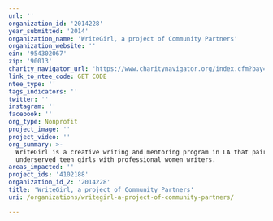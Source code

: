 ```yaml
---
url: ''
organization_id: '2014228'
year_submitted: '2014'
organization_name: 'WriteGirl, a project of Community Partners'
organization_website: ''
ein: '954302067'
zip: '90013'
charity_navigator_url: 'https://www.charitynavigator.org/index.cfm?bay=search.profile&ein=954302067'
link_to_ntee_code: GET CODE
ntee_type: ''
tags_indicators: ''
twitter: ''
instagram: ''
facebook: ''
org_type: Nonprofit
project_image: ''
project_video: ''
org_summary: >-
  WriteGirl is a creative writing and mentoring program in LA that pairs
  underserved teen girls with professional women writers.
areas_impacted: ''
project_ids: '4102188'
organization_id_2: '2014228'
title: 'WriteGirl, a project of Community Partners'
uri: /organizations/writegirl-a-project-of-community-partners/

---
```

